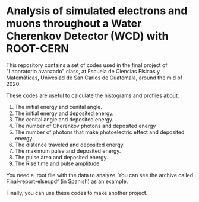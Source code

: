 # Analysis of simulated electrons and muons throughout a Water Cherenkov Detector (WCD) with ROOT-CERN
This repository contains a set of codes used in the final project of "Laboratorio avanzado" class, at Escuela de Ciencias Físicas y Matemáticas, Univesiad de San Carlos de Guatemala, around the mid of 2020. 

These codes are useful to calculate the histograms and profiles about:
1. The initial energy and cenital angle.
2. The initial energy and deposited energy.
3. The cenital angle and deposited energy.
4. The number of Cherenkov photons and deposited energy
5. The number of photons that make photoelectric effect and deposited energy.
6. The distance traveled and deposited energy.
7. The maximum pulse and deposited energy.
8. The pulse area and deposited energy.
9. The Rise time and pulse amplitude.

You need a .root file with the data to analyze. You can see the archive called Final-report-elser.pdf (in Spanish) as an example.

Finally, you can use these codes to make another project.

